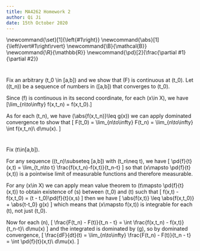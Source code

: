```yaml
---
title: MA4262 Homework 2
author: Qi Ji
date: 15th October 2020
---
```


\newcommand{\set}[1]{\left\{#1\right\}}
\newcommand{\abs}[1]{\left\lvert#1\right\rvert}
\newcommand{\B}{\mathcal{B}}
\newcommand{\R}{\mathbb{R}}
\newcommand{\pd}[2]{\frac{\partial #1}{\partial #2}}

#

Fix an arbitrary \(t_0 \in [a,b]\) and we show that \(F\) is continuous at \(t_0\).
Let \((t_n)\) be a sequence of numbers in \([a,b]\) that converges to \(t_0\).

Since \(f\) is continuous in its second coordinate, for each \(x\in X\), we have \[\lim_{n\to\infty} f(x,t_n) = f(x,t_0).\]

As for each \(t_n\), we have \(\abs{f(x,t_n)}\leq g(x)\) we can apply dominated convergence to show that
\[ F(t_0) = \lim_{n\to\infty} F(t_n) = \lim_{n\to\infty} \int f(x,t_n)\ d\mu(x). \]

#

Fix \(t\in[a,b]\).

For any sequence \((t_n)\subseteq [a,b]\) with \(t_n\neq t\), we have
\[
\pd{f}{t}(x,t) = \lim_{t_n\to t} \frac{f(x,t_n)-f(x,t)}{t_n-t}
\]
so that \(x\mapsto \pd{f}{t}(x,t)\) is a pointwise limit of measurable functions and therefore measurable.

For any \(x\in X\) we can apply mean value theorem to \(t\mapsto \pd{f}{t}(x,t)\)
to obtain existence of \(s\) between \(t_0\) and \(t\) such that
\[ f(x,t) - f(x,t_0) = (t - t_0)\pd{f}{t}(x,s) \]
then we have
\[ \abs{f(x,t)} \leq \abs{f(x,t_0)} + \abs{t-t_0} g(x) \]
which means that \(x\mapsto f(x,t)\) is integrable for each \(t\), not just \(t_0\).

Now for each \(n\),
\[ \frac{F(t_n) - F(t)}{t_n - t} = \int \frac{f(x,t_n) - f(x,t)}{t_n-t}\ d\mu(x) \]
and the integrated is dominated by \(g\), so by dominated convergence,
\[ \frac{dF}{dt}(t) = \lim_{n\to\infty} \frac{F(t_n) - F(t)}{t_n - t}  = \int \pd{f}{t}(x,t)\ d\mu(x). \]
